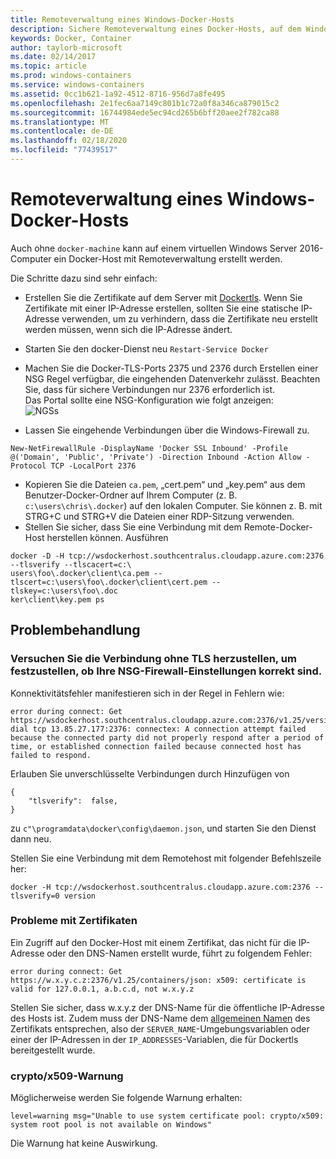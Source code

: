 ```yaml
---
title: Remoteverwaltung eines Windows-Docker-Hosts
description: Sichere Remoteverwaltung eines Docker-Hosts, auf dem Windows Server ausgeführt wird
keywords: Docker, Container
author: taylorb-microsoft
ms.date: 02/14/2017
ms.topic: article
ms.prod: windows-containers
ms.service: windows-containers
ms.assetid: 0cc1b621-1a92-4512-8716-956d7a8fe495
ms.openlocfilehash: 2e1fec6aa7149c801b1c72a0f8a346ca879015c2
ms.sourcegitcommit: 16744984ede5ec94cd265b6bff20aee2f782ca88
ms.translationtype: MT
ms.contentlocale: de-DE
ms.lasthandoff: 02/18/2020
ms.locfileid: "77439517"
---
```

# <a name="remote-management-of-a-windows-docker-host"></a>Remoteverwaltung eines Windows-Docker-Hosts

Auch ohne `docker-machine` kann auf einem virtuellen Windows Server 2016-Computer ein Docker-Host mit Remoteverwaltung erstellt werden.

Die Schritte dazu sind sehr einfach:

* Erstellen Sie die Zertifikate auf dem Server mit [Dockertls](https://hub.docker.com/r/stefanscherer/dockertls-windows/). Wenn Sie Zertifikate mit einer IP-Adresse erstellen, sollten Sie eine statische IP-Adresse verwenden, um zu verhindern, dass die Zertifikate neu erstellt werden müssen, wenn sich die IP-Adresse ändert.

* Starten Sie den docker-Dienst neu `Restart-Service Docker`
* Machen Sie die Docker-TLS-Ports 2375 und 2376 durch Erstellen einer NSG Regel verfügbar, die eingehenden Datenverkehr zulässt. Beachten Sie, dass für sichere Verbindungen nur 2376 erforderlich ist.  
  Das Portal sollte eine NSG-Konfiguration wie folgt anzeigen:  
  ![NGSs](media/nsg.png)  
  
* Lassen Sie eingehende Verbindungen über die Windows-Firewall zu. 
```
New-NetFirewallRule -DisplayName 'Docker SSL Inbound' -Profile @('Domain', 'Public', 'Private') -Direction Inbound -Action Allow -Protocol TCP -LocalPort 2376
```
* Kopieren Sie die Dateien `ca.pem`, „cert.pem“ und „key.pem“ aus dem Benutzer-Docker-Ordner auf Ihrem Computer (z. B. `c:\users\chris\.docker`) auf den lokalen Computer. Sie können z. B. mit STRG+C und STRG+V die Dateien einer RDP-Sitzung verwenden. 
* Stellen Sie sicher, dass Sie eine Verbindung mit dem Remote-Docker-Host herstellen können. Ausführen
```
docker -D -H tcp://wsdockerhost.southcentralus.cloudapp.azure.com:2376 --tlsverify --tlscacert=c:\
users\foo\.docker\client\ca.pem --tlscert=c:\users\foo\.docker\client\cert.pem --tlskey=c:\users\foo\.doc
ker\client\key.pem ps
```


## <a name="troubleshooting"></a>Problembehandlung
### <a name="try-connecting-without-tls-to-determine-your-nsg-firewall-settings-are-correct"></a>Versuchen Sie die Verbindung ohne TLS herzustellen, um festzustellen, ob Ihre NSG-Firewall-Einstellungen korrekt sind.
Konnektivitätsfehler manifestieren sich in der Regel in Fehlern wie:
```
error during connect: Get https://wsdockerhost.southcentralus.cloudapp.azure.com:2376/v1.25/version: dial tcp 13.85.27.177:2376: connectex: A connection attempt failed because the connected party did not properly respond after a period of time, or established connection failed because connected host has failed to respond.
```

Erlauben Sie unverschlüsselte Verbindungen durch Hinzufügen von 
```
{
    "tlsverify":  false,
}
```
zu `c"\programdata\docker\config\daemon.json`, und starten Sie den Dienst dann neu.

Stellen Sie eine Verbindung mit dem Remotehost mit folgender Befehlszeile her:
```
docker -H tcp://wsdockerhost.southcentralus.cloudapp.azure.com:2376 --tlsverify=0 version
```

### <a name="cert-problems"></a>Probleme mit Zertifikaten
Ein Zugriff auf den Docker-Host mit einem Zertifikat, das nicht für die IP-Adresse oder den DNS-Namen erstellt wurde, führt zu folgendem Fehler:
```
error during connect: Get https://w.x.y.c.z:2376/v1.25/containers/json: x509: certificate is valid for 127.0.0.1, a.b.c.d, not w.x.y.z
```
Stellen Sie sicher, dass w.x.y.z der DNS-Name für die öffentliche IP-Adresse des Hosts ist. Zudem muss der DNS-Name dem [allgemeinen Namen](https://www.ssl.com/faqs/common-name/) des Zertifikats entsprechen, also der `SERVER_NAME`-Umgebungsvariablen oder einer der IP-Adressen in der `IP_ADDRESSES`-Variablen, die für Dockertls bereitgestellt wurde.

### <a name="cryptox509-warning"></a>crypto/x509-Warnung
Möglicherweise werden Sie folgende Warnung erhalten: 
```
level=warning msg="Unable to use system certificate pool: crypto/x509: system root pool is not available on Windows"
```
Die Warnung hat keine Auswirkung.
